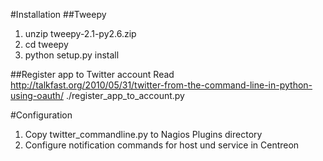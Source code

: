 #Installation
##Tweepy
1. unzip tweepy-2.1-py2.6.zip
2. cd tweepy
3. python setup.py install

##Register app to Twitter account
Read http://talkfast.org/2010/05/31/twitter-from-the-command-line-in-python-using-oauth/
./register_app_to_account.py

#Configuration
1. Copy twitter_commandline.py to Nagios Plugins directory
2. Configure notification commands for host und service in Centreon